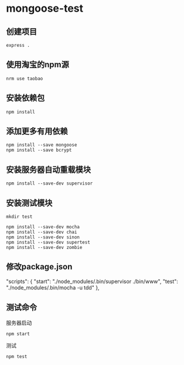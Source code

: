 mongoose-test
=============


## 创建项目

	express .

## 使用淘宝的npm源

	nrm use taobao

## 安装依赖包

	npm install

## 添加更多有用依赖

	npm install --save mongoose
	npm install --save bcrypt

## 安装服务器自动重载模块

	npm install --save-dev supervisor

## 安装测试模块
	mkdir test

	npm install --save-dev mocha
	npm install --save-dev chai
	npm install --save-dev sinon
	npm install --save-dev supertest
	npm install --save-dev zombie

## 修改package.json

  "scripts": {
		"start": "./node_modules/.bin/supervisor ./bin/www",
  	"test": "./node_modules/.bin/mocha -u tdd"
	},
	
## 测试命令

服务器启动

	npm start
	
测试

	npm test
	